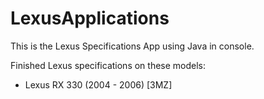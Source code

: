 # LexusApplications

This is the Lexus Specifications App using Java in console.

Finished Lexus specifications on these models:
* Lexus RX 330 (2004 - 2006) [3MZ]